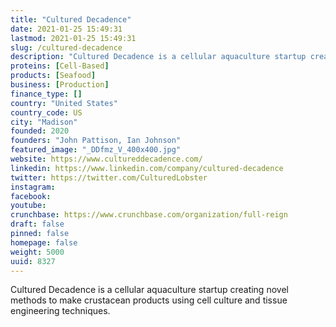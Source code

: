 ```yaml
---
title: "Cultured Decadence"
date: 2021-01-25 15:49:31
lastmod: 2021-01-25 15:49:31
slug: /cultured-decadence
description: "Cultured Decadence is a cellular aquaculture startup creating novel methods to make crustacean products using cell culture and tissue engineering techniques."
proteins: [Cell-Based]
products: [Seafood]
business: [Production]
finance_type: []
country: "United States"
country_code: US
city: "Madison"
founded: 2020
founders: "John Pattison, Ian Johnson"
featured_image: "_DDfmz_V_400x400.jpg"
website: https://www.cultureddecadence.com/
linkedin: https://www.linkedin.com/company/cultured-decadence
twitter: https://twitter.com/CulturedLobster
instagram: 
facebook: 
youtube: 
crunchbase: https://www.crunchbase.com/organization/full-reign
draft: false
pinned: false
homepage: false
weight: 5000
uuid: 8327
---
```

Cultured Decadence is a cellular aquaculture startup creating novel methods to make crustacean products using cell culture and tissue engineering techniques.
